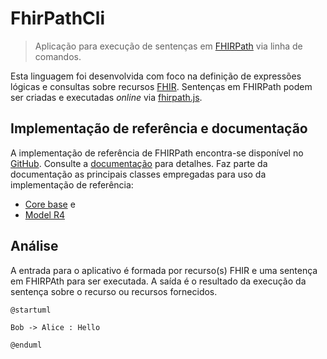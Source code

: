 ﻿# FhirPathCli

> Aplicação para execução de sentenças em 
> [FHIRPath](http://hl7.org/fhirpath/) via linha de comandos.

Esta linguagem foi desenvolvida com foco na definição de expressões 
lógicas e consultas sobre recursos [FHIR](https://www.hl7.org/fhir/).
Sentenças em FHIRPath podem ser criadas e executadas _online_ via 
[fhirpath.js](https://hl7.github.io/fhirpath.js/).

## Implementação de referência e documentação

A implementação de referência de FHIRPath encontra-se disponível no
[GitHub](https://github.com/hapifhir/hapi-fhir). Consulte a
[documentação](https://hapifhir.io/hapi-fhir/docs/appendix/javadocs.html)
para detalhes. Faz parte da documentação as principais classes empregadas
para uso da implementação de referência:

- [Core base](https://hapifhir.io/hapi-fhir/apidocs/hapi-fhir-base/) e
- [Model R4](https://hapifhir.io/hapi-fhir/apidocs/hapi-fhir-structures-r4/)

## Análise

A entrada para o aplicativo é formada por recurso(s) FHIR e uma sentença
em FHIRPAth para ser executada. A saída é o resultado da execução da sentença 
sobre o recurso ou recursos fornecidos.

```puml
@startuml

Bob -> Alice : Hello

@enduml
```

